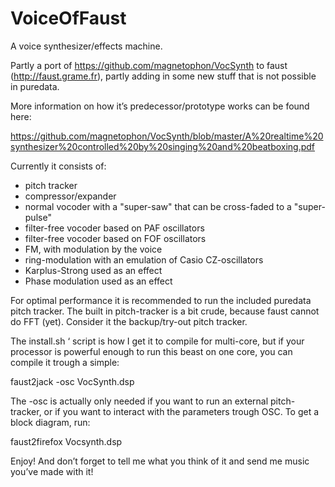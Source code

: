 VoiceOfFaust
============

A voice synthesizer/effects machine.

Partly a port of https://github.com/magnetophon/VocSynth to faust (http://faust.grame.fr), partly adding in some new stuff that is not possible in puredata.

More information on how it’s predecessor/prototype works can be found here:

https://github.com/magnetophon/VocSynth/blob/master/A%20realtime%20synthesizer%20controlled%20by%20singing%20and%20beatboxing.pdf

Currently it consists of:

* pitch tracker
* compressor/expander
* normal vocoder with a "super-saw" that can be cross-faded to a "super-pulse"
* filter-free vocoder based on PAF oscillators
* filter-free vocoder based on FOF oscillators
* FM, with modulation by the voice
* ring-modulation with an emulation of Casio CZ-oscillators
* Karplus-Strong used as an effect
* Phase modulation used as an effect



For optimal performance it is recommended to run the included puredata pitch tracker.
The built in pitch-tracker is a bit crude, because faust cannot do FFT (yet).
Consider it the backup/try-out pitch tracker.

The install.sh ‘ script is how I get it to compile for multi-core, but if your processor is powerful enough to run this beast on one core, you can compile it trough a simple:

faust2jack -osc VocSynth.dsp

The -osc is actually only needed if you want to run an external pitch-tracker, or if you want to interact with the parameters trough OSC.
To get a block diagram, run:

faust2firefox Vocsynth.dsp


Enjoy! And don’t forget to tell me what you think of it and send me music you’ve made with it!
